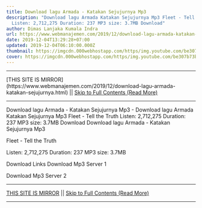 ```yaml
---
title: Download lagu Armada - Katakan Sejujurnya Mp3
description: "Download lagu Armada Katakan Sejujurnya Mp3 Fleet - Tell the Truth
  Listen: 2,712,275 Duration: 237 MP3 size: 3.7MB Download"
author: Dimas Lanjaka Kumala Indra
url: https://www.webmanajemen.com/2019/12/download-lagu-armada-katakan-sejujurnya.html
date: 2019-12-04T13:29:28+07:00
updated: 2019-12-04T06:10:00.000Z
thumbnail: https://imgcdn.000webhostapp.com/https/img.youtube.com/be307b73b2a6079cf72b3b7b98d8fb59.jpeg
cover: https://imgcdn.000webhostapp.com/https/img.youtube.com/be307b73b2a6079cf72b3b7b98d8fb59.jpeg
---
```


<hr/> [THIS SITE IS MIRROR](https://www.webmanajemen.com/2019/12/download-lagu-armada-katakan-sejujurnya.html) || <a href="https://www.webmanajemen.com/2019/12/download-lagu-armada-katakan-sejujurnya.html" rel="follow" class="button" id="read-more">Skip to Full Contents (Read More)</a> <hr/> Download lagu Armada - Katakan Sejujurnya Mp3 - Download lagu Armada Katakan Sejujurnya Mp3 Fleet - Tell the Truth Listen: 2,712,275 Duration: 237 MP3 size: 3.7MB Download Download lagu Armada - Katakan Sejujurnya Mp3

  Fleet - Tell the Truth 

  Listen: 2,712,275 
  Duration: 237 
  MP3 size: 3.7MB 

  Download Links 
  Download Mp3 Server 1 

  Download Mp3 Server 2  <hr/> [THIS SITE IS MIRROR](https://www.webmanajemen.com/2019/12/download-lagu-armada-katakan-sejujurnya.html) || <a href="https://www.webmanajemen.com/2019/12/download-lagu-armada-katakan-sejujurnya.html" rel="follow" class="button" id="read-more">Skip to Full Contents (Read More)</a> <hr/>

<script>
    if (location.host.includes('dimaslanjaka12')) {
      location.replace('https://www.webmanajemen.com/2019/12/download-lagu-armada-katakan-sejujurnya.html');
    }
  </script>